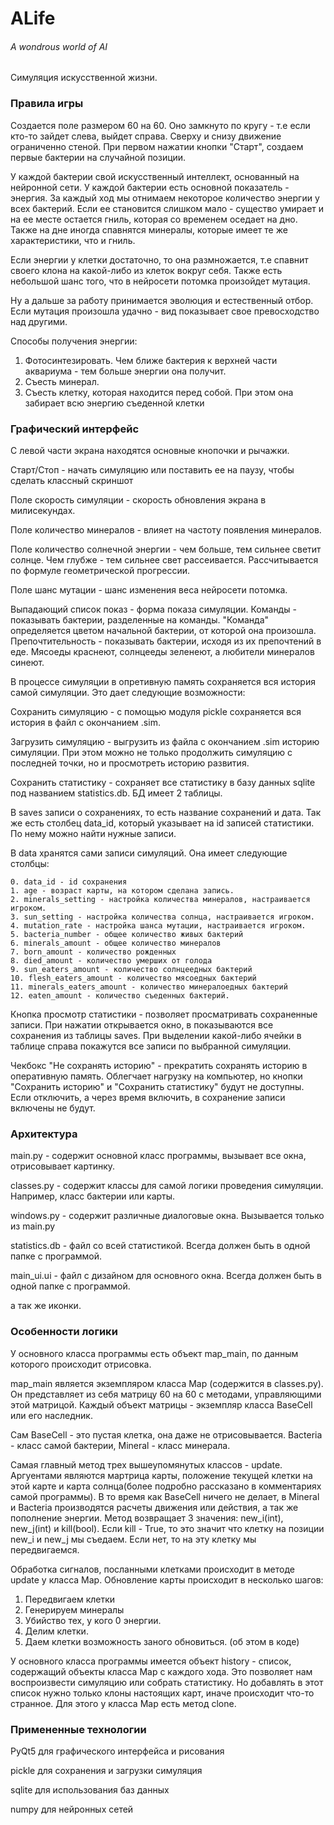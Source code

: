 # ALife
###### A wondrous world of AI
Симуляция искусственной жизни.
### Правила игры
Создается поле размером 60 на 60. Оно замкнуто по кругу - т.е если кто-то зайдет слева, выйдет справа. 
Сверху и снизу движение ограниченно стеной. При первом нажатии кнопки "Старт", создаем первые бактерии на случайной позиции.

У каждой бактерии свой искусственный интеллект, основанный на нейронной сети.
У каждой бактерии есть основной показатель - энергия. За каждый ход мы отнимаем некоторое количество энергии у всех бактерий.
Если ее становится слишком мало - существо умирает и на ее месте остается гниль, которая со временем оседает на дно.
Также на дне иногда спавнятся минералы, которые имеет те же характеристики, что и гниль.

Если энергии у клетки достаточно, то она размножается, т.е спавнит своего клона на какой-либо из клеток вокруг себя. 
Также есть небольшой шанс того, что в нейросети потомка произойдет мутация.

Ну а дальше за работу принимается эволюция и естественный отбор.
Если мутация произошла удачно - вид показывает свое превосходство над другими.

Способы получения энергии:
1) Фотосинтезировать. Чем ближе бактерия к верхней части аквариума - тем больше энергии она получит.
2) Съесть минерал.  
3) Съесть клетку, которая находится перед собой. При этом она забирает всю энергию съеденной клетки

### Графический интерфейс
С левой части экрана находятся основные кнопочки и рычажки.

Старт/Стоп - начать симуляцию или поставить ее на паузу, чтобы сделать классный скриншот

Поле скорость симуляции - скорость обновления экрана в милисекундах. 

Поле количество минералов - влияет на частоту появления минералов.

Поле количество солнечной энергии - чем больше, тем сильнее светит солнце. Чем глубже - тем сильнее свет рассеивается.
Рассчитывается по формуле геометрической прогрессии.

Поле шанс мутации - шанс изменения веса нейросети потомка.

Выпадающий список показ - форма показа симуляции. Команды - показывать бактерии, разделенные на команды.
"Команда" определяется цветом начальной бактерии, от которой она произошла.
Препочтительность - показывать бактерии, исходя из их препочтений в еде. Мясоеды краснеют, солнцееды зеленеют, а любители минералов синеют.

В процессе симуляции в опретивную память сохраняется вся история самой симуляции. Это дает следующие возможности:

Сохранить симуляцию - с помощью модуля pickle сохраняется вся история в файл с окончанием .sim.

Загрузить симуляцию - выгрузить из файла с окончанием .sim историю симуляции. При этом можно не только продолжить симуляцию с последней точки,
но и просмотреть историю развития.

Сохранить статистику - сохраняет все статистику в базу данных sqlite под названием statistics.db.
БД имеет 2 таблицы.

В saves записи о сохранениях, то есть название сохранений и дата. Так же есть столбец data_id, который указывает
на id записей статистики. По нему можно найти нужные записи.
 
В data хранятся сами записи симуляций. Она имеет следующие столбцы:

    0. data_id - id сохранения
    1. age - возраст карты, на котором сделана запись.
    2. minerals_setting - настройка количества минералов, настраивается игроком.
    3. sun_setting - настройка количества солнца, настраивается игроком.
    4. mutation_rate - настройка шанса мутации, настраивается игроком.
    5. bacteria_number - общее количество живых бактерий
    6. minerals_amount - общее количество минералов
    7. born_amount - количество рожденных
    8. died_amount - количество умерших от голода
    9. sun_eaters_amount - количество солнцеедных бактерий
    10. flesh_eaters_amount - количество мясоедных бактерий
    11. minerals_eaters_amount - количество минералоедных бактерий
    12. eaten_amount - количество съеденных бактерий.
    

Кнопка просмотр статистики - позволяет просматривать сохраненные записи. При нажатии открывается окно, в показываются все 
сохранения из таблицы saves. При выделении какой-либо ячейки в таблице справа покажутся все записи по выбранной симуляции.
    
Чекбокс "Не сохранять историю" - прекратить сохранять историю в оперативную память. Облегчает нагрузку на компьютер, но
кнопки "Сохранить историю" и "Сохранить статистику" будут не доступны. Если отключить, а через время включить,
в сохранение записи включены не будут.

### Архитектура
main.py - содержит основной класс программы, вызывает все окна, отрисовывает картинку.

classes.py - содержит классы для самой логики проведения симуляции. Например, класс бактерии или карты.

windows.py - содержит различные диалоговые окна. Вызывается только из main.py

statistics.db - файл со всей статистикой. Всегда должен быть в одной папке с программой.

main_ui.ui - файл с дизайном для основного окна. Всегда должен быть в одной папке с программой.

а так же иконки. 


### Особенности логики
У основного класса программы есть объект map_main, по данным которого происходит отрисовка.

map_main является экземпляром класса Map (содержится в classes.py). Он представляет из себя матрицу
60 на 60 с методами, управляющими этой матрицой. Каждый объект матрицы - экземпляр класса BaseCell
или его наследник.
 
Сам BaseCell - это пустая клетка, она даже не отрисовывается.
Bacteria - класс самой бактерии, Mineral - класс минерала.
 
Самая главный метод трех
вышеупомянутых классов - update. Аргуентами являются мартрица карты, положение текущей клетки на этой карте и карта солнца(более подробно рассказано в комментариях самой программы).
В то время как BaseCell ничего не делает, в Mineral и Bacteria производятся 
расчеты движения или действия, а так же пополнение энергии.
Метод возвращает 3 значения: new_i(int), new_j(int) и kill(bool). Если kill - True, то это значит
что клетку на позиции new_i и new_j мы съедаем. Если нет, то на эту клетку мы передвигаемся.
 
Обработка сигналов, посланными клетками происходит в методе update у класса Map. Обновление карты происходит в несколько шагов:

1) Передвигаем клетки
2) Генерируем минералы
3) Убийство тех, у кого 0 энергии.
4) Делим клетки.
5) Даем клетки возможность заного обновиться. (об этом в коде)


У основного класса программы имеется объект history - список, содержащий объекты класса Map
с каждого хода. Это позволяет нам воспроизвести симуляцию или собрать статистику. Но добавлять
в этот список нужно только клоны настоящих карт, иначе происходит что-то странное. Для этого у класса Map есть метод clone.


### Примененные технологии
PyQt5 для графического интерфейса и рисования

pickle для сохранения и загрузки симуляция

sqlite для использования баз данных

numpy для нейронных сетей